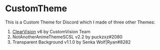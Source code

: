 # CustomTheme
This is a Custom Theme for Discord which I made of three other Themes:
1. [ClearVision](https://github.com/ClearVision/ClearVision-v6) v6 by CustomVision Team
2. NotAnotherAnimeThemeSCSL v2.2 by puckzxz#2080
3. Transparent Background v1.1.0 by Senka Wolf|Ryan#8282
